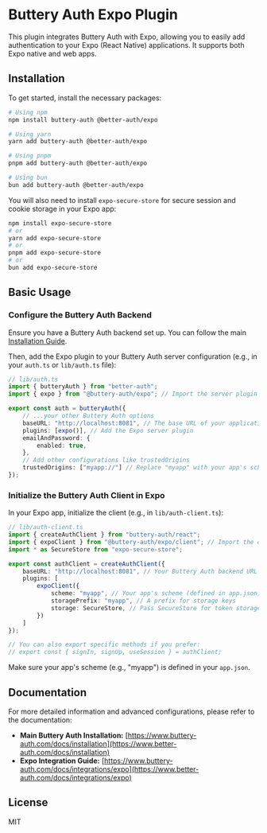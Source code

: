 # Buttery Auth Expo Plugin

This plugin integrates Buttery Auth with Expo, allowing you to easily add authentication to your Expo (React Native) applications. It supports both Expo native and web apps.

## Installation

To get started, install the necessary packages:

```bash
# Using npm
npm install buttery-auth @better-auth/expo

# Using yarn
yarn add buttery-auth @better-auth/expo

# Using pnpm
pnpm add buttery-auth @better-auth/expo

# Using bun
bun add buttery-auth @better-auth/expo
```

You will also need to install `expo-secure-store` for secure session and cookie storage in your Expo app:

```bash
npm install expo-secure-store
# or
yarn add expo-secure-store
# or
pnpm add expo-secure-store
# or
bun add expo-secure-store
```

## Basic Usage

### Configure the Buttery Auth Backend

Ensure you have a Buttery Auth backend set up. You can follow the main [Installation Guide](https://www.buttery-auth.com/docs/installation).

Then, add the Expo plugin to your Buttery Auth server configuration (e.g., in your `auth.ts` or `lib/auth.ts` file):

```typescript
// lib/auth.ts
import { butteryAuth } from "better-auth";
import { expo } from "@buttery-auth/expo"; // Import the server plugin

export const auth = butteryAuth({
    // ...your other Buttery Auth options
    baseURL: "http://localhost:8081", // The base URL of your application server where the routes are mounted.
    plugins: [expo()], // Add the Expo server plugin
    emailAndPassword: {
        enabled: true,
    },
    // Add other configurations like trustedOrigins
    trustedOrigins: ["myapp://"] // Replace "myapp" with your app's scheme
});
```

### Initialize the Buttery Auth Client in Expo

In your Expo app, initialize the client (e.g., in `lib/auth-client.ts`):

```typescript
// lib/auth-client.ts
import { createAuthClient } from "buttery-auth/react";
import { expoClient } from "@buttery-auth/expo/client"; // Import the client plugin
import * as SecureStore from "expo-secure-store";

export const authClient = createAuthClient({
    baseURL: "http://localhost:8081", // Your Buttery Auth backend URL
    plugins: [
        expoClient({
            scheme: "myapp", // Your app's scheme (defined in app.json)
            storagePrefix: "myapp", // A prefix for storage keys
            storage: SecureStore, // Pass SecureStore for token storage
        })
    ]
});

// You can also export specific methods if you prefer:
// export const { signIn, signUp, useSession } = authClient;
```
Make sure your app's scheme (e.g., "myapp") is defined in your `app.json`.

## Documentation

For more detailed information and advanced configurations, please refer to the documentation:

- **Main Buttery Auth Installation:** [https://www.buttery-auth.com/docs/installation](https://www.better-auth.com/docs/installation)
- **Expo Integration Guide:** [https://www.buttery-auth.com/docs/integrations/expo](https://www.better-auth.com/docs/integrations/expo)

## License

MIT
